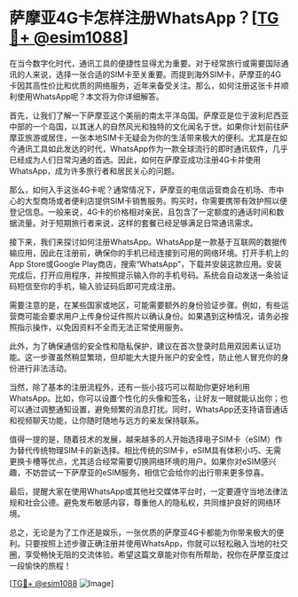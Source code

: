 # 萨摩亚4G卡怎样注册WhatsApp？[[TG💪+ @esim1088](https://t.me/s/esim1088)]

在当今数字化时代，通讯工具的便捷性显得尤为重要。对于经常旅行或需要国际通讯的人来说，选择一张合适的SIM卡至关重要。而提到海外SIM卡，萨摩亚的4G卡因其高性价比和优质的网络服务，近年来备受关注。那么，如何注册这张卡并顺利使用WhatsApp呢？本文将为你详细解答。

首先，让我们了解一下萨摩亚这个美丽的南太平洋岛国。萨摩亚是位于波利尼西亚中部的一个岛国，以其迷人的自然风光和独特的文化闻名于世。如果你计划前往萨摩亚旅游或居住，一张本地SIM卡无疑会为你的生活带来极大的便利。尤其是在如今通讯工具如此发达的时代，WhatsApp作为一款全球流行的即时通讯软件，几乎已经成为人们日常沟通的首选。因此，如何在萨摩亚成功注册4G卡并使用WhatsApp，成为许多旅行者和居民关心的问题。

那么，如何入手这张4G卡呢？通常情况下，萨摩亚的电信运营商会在机场、市中心的大型商场或者便利店提供SIM卡销售服务。购买时，你需要携带有效护照以便登记信息。一般来说，4G卡的价格相对亲民，且包含了一定额度的通话时间和数据流量。对于短期旅行者来说，这样的套餐已经足够满足日常通讯需求。

接下来，我们来探讨如何注册WhatsApp。WhatsApp是一款基于互联网的数据传输应用，因此在注册前，确保你的手机已经连接到可用的网络环境。打开手机上的App Store或Google Play商店，搜索“WhatsApp”，下载并安装这款应用。安装完成后，打开应用程序，并按照提示输入你的手机号码。系统会自动发送一条验证码短信至你的手机，输入验证码后即可完成注册。

需要注意的是，在某些国家或地区，可能需要额外的身份验证步骤。例如，有些运营商可能会要求用户上传身份证件照片以确认身份。如果遇到这种情况，请务必按照指示操作，以免因资料不全而无法正常使用服务。

此外，为了确保通信的安全性和隐私保护，建议在首次登录时启用双因素认证功能。这一步骤虽然稍显繁琐，但却能大大提升账户的安全性，防止他人冒充你的身份进行非法活动。

当然，除了基本的注册流程外，还有一些小技巧可以帮助你更好地利用WhatsApp。比如，你可以设置个性化的头像和签名，让好友一眼就能认出你；也可以通过调整通知设置，避免频繁的消息打扰。同时，WhatsApp还支持语音通话和视频聊天功能，让你随时随地与远方的亲友保持联系。

值得一提的是，随着技术的发展，越来越多的人开始选择电子SIM卡（eSIM）作为替代传统物理SIM卡的新选择。相比传统的SIM卡，eSIM具有体积小巧、无需更换卡槽等优点，尤其适合经常需要切换网络环境的用户。如果你对eSIM感兴趣，不妨尝试一下萨摩亚的eSIM服务，相信它会给你的出行带来更多惊喜。

最后，提醒大家在使用WhatsApp或其他社交媒体平台时，一定要遵守当地法律法规和社会公德。避免发布敏感内容，尊重他人的隐私权，共同维护良好的网络环境。

总之，无论是为了工作还是娱乐，一张优质的萨摩亚4G卡都能为你带来极大的便利。只要按照上述步骤正确注册并使用WhatsApp，你就可以轻松融入当地的社交圈，享受畅快无阻的交流体验。希望这篇文章能对你有所帮助，祝你在萨摩亚度过一段愉快的旅程！

[[TG💪+ @esim1088](https://t.me/s/esim1088) ![Image](https://i.postimg.cc/4NQfJmqS/Snipaste-2025-05-13-00-14-12.png)]